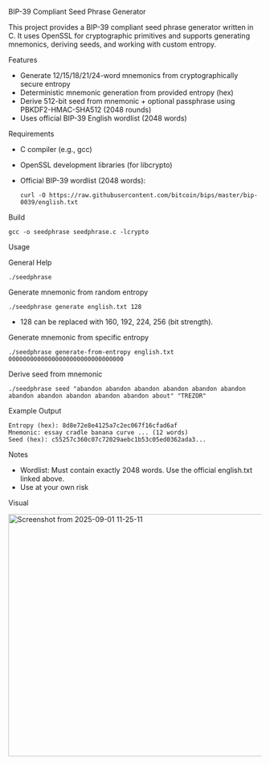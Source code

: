 BIP-39 Compliant Seed Phrase Generator

This project provides a BIP-39 compliant seed phrase generator written
in C. It uses OpenSSL for cryptographic primitives and supports
generating mnemonics, deriving seeds, and working with custom entropy.

Features

-   Generate 12/15/18/21/24-word mnemonics from cryptographically secure
    entropy
-   Deterministic mnemonic generation from provided entropy (hex)
-   Derive 512-bit seed from mnemonic + optional passphrase using
    PBKDF2-HMAC-SHA512 (2048 rounds)
-   Uses official BIP-39 English wordlist (2048 words)

Requirements

-   C compiler (e.g., gcc)

-   OpenSSL development libraries (for libcrypto)

-   Official BIP-39 wordlist (2048 words):

        curl -O https://raw.githubusercontent.com/bitcoin/bips/master/bip-0039/english.txt

Build

    gcc -o seedphrase seedphrase.c -lcrypto

Usage

General Help

    ./seedphrase

Generate mnemonic from random entropy

    ./seedphrase generate english.txt 128

-   128 can be replaced with 160, 192, 224, 256 (bit strength).

Generate mnemonic from specific entropy

    ./seedphrase generate-from-entropy english.txt 00000000000000000000000000000000

Derive seed from mnemonic

    ./seedphrase seed "abandon abandon abandon abandon abandon abandon abandon abandon abandon abandon abandon about" "TREZOR"

Example Output

    Entropy (hex): 8d8e72e8e4125a7c2ec067f16cfad6af
    Mnemonic: essay cradle banana curve ... (12 words)
    Seed (hex): c55257c360c07c72029aebc1b53c05ed0362ada3...

Notes

-   Wordlist: Must contain exactly 2048 words. Use the official
    english.txt linked above.
-   Use at your own risk

Visual

<img width="738" height="482" alt="Screenshot from 2025-09-01 11-25-11" src="https://github.com/user-attachments/assets/3e0486f2-c839-47a7-b172-6f97f63ec018" />

